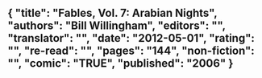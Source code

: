 {
 "title": "Fables, Vol. 7: Arabian Nights",
 "authors": "Bill Willingham",
 "editors": "",
 "translator": "",
 "date": "2012-05-01",
 "rating": "",
 "re-read": "",
 "pages": "144",
 "non-fiction": "",
 "comic": "TRUE",
 "published": "2006"
}
---

